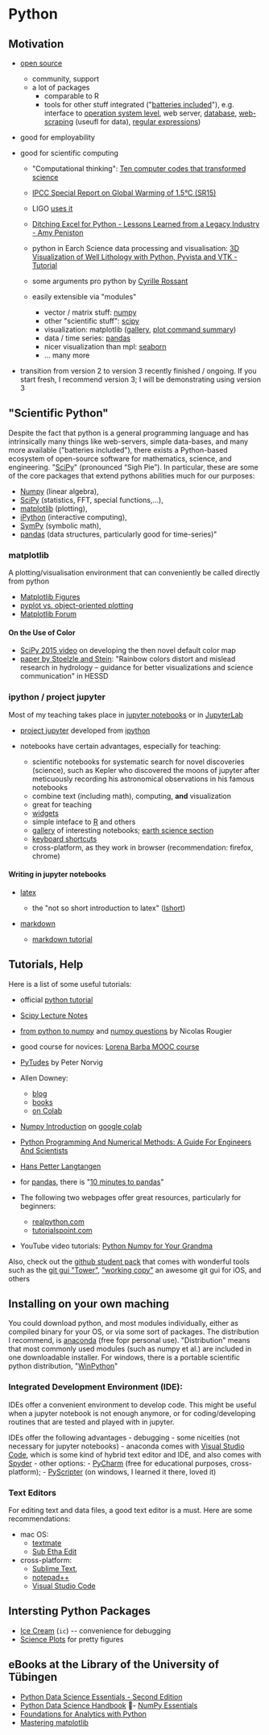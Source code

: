 # Python

## Motivation


- [open source][python]
    - community, support
    - a lot of packages
        - comparable to R
        - tools for other stuff integrated ("[batteries included][batteries]"), e.g. interface to [operation system level][os], web server, [database][db_sqlite3], [web-scraping][beautiful_soup] (useufl for data), [regular expressions][re])
    
- good for employability

- good for scientific computing

    - "Computational thinking": [Ten computer codes that transformed science](https://www.nature.com/articles/d41586-021-00075-2)

    - [IPCC Special Report on Global Warming of 1.5°C (SR15)](https://matplotlib.org/matplotblog/posts/ipcc-sr15/)

    - LIGO [uses it][Ligo]
    - [Ditching Excel for Python - Lessons Learned from a Legacy Industry - Amy Peniston](https://amypeniston.com/ditching-excel-for-python/)
    
    - python in Earch Science data processing and visualisation: [3D Visualization of Well Lithology with Python, Pyvista and VTK - Tutorial](https://www.hatarilabs.com/ih-en/3d-visualization-of-well-lithology-with-python-pyvista-and-vtk-tutorial)
    
    - some arguments pro python by [Cyrille Rossant][python_science]

    - easily extensible via "modules"
    
        - vector / matrix stuff: [numpy][np]
        - other "scientific stuff": [scipy][sp]
        - visualization: matplotlib ([gallery][mpl_gallery], [plot command summary][mpl_commands])
        - data / time series: [pandas][pd]
        - nicer visualization than mpl: [seaborn][sb]
        - ... many more
        
- transition from version 2 to version 3 recently finished / ongoing. If you start fresh, I recommend version 3; I will be demonstrating using version 3

## "Scientific Python"
Despite the fact that python is a general programming language and has intrinsically many things like web-servers, simple data-bases, and many more available ("batteries included"), there exists a Python-based ecosystem of open-source software for mathematics, science, and engineering. "[SciPy](https://www.scipy.org)" (pronounced “Sigh Pie”).  In particular, these are some of the core packages that extend pythons abilities much for our purposes:

- [Numpy](https://numpy.org) (linear algebra), 
- [SciPy](https://www.scipy.org/scipylib/index.html) (statistics, FFT, special functions,...),
- [matplotlib](https://matplotlib.org) (plotting), 
- [iPython](http://ipython.org) (interactive computing), 
- [SymPy](https://www.sympy.org/en/index.html) (symbolic math), 
- [pandas](https://pandas.pydata.org) (data structures, particularly good for time-series)"

### matplotlib
A plotting/visualisation environment that can conveniently be called directly from python

- [Matplotlib Figures](https://matplotlib.org/matplotblog/posts/an-inquiry-into-matplotlib-figures/)
- [pyplot vs. object-oriented plotting](https://matplotlib.org/matplotblog/posts/pyplot-vs-object-oriented-interface/)
- [Matplotlib Forum](https://discourse.matplotlib.org/)

#### On the Use of Color
- [SciPy 2015 video](https://www.youtube.com/watch?v=xAoljeRJ3lU) on developing the then novel default color map 
- [paper by Stoelzle and Stein](https://hess.copernicus.org/preprints/hess-2021-118/): "Rainbow colors distort and mislead research in hydrology – guidance for better visualizations and science communication" in HESSD
### ipython / project jupyter
Most of my teaching takes place in [jupyter notebooks](https://jupyter-notebook.readthedocs.io/en/stable/) or in [JupyterLab](https://jupyterlab.readthedocs.io/en/latest/)

- [project jupyter][jupyter] developed from [ipython](http://ipython.org)

- notebooks have certain advantages, especially for teaching:

    - scientific notebooks for systematic search for novel discoveries (science), such as Kepler who discovered the moons of jupyter after meticuously recording his astronomical observations in his famous notebooks
    - combine text (including math), computing, __and__ visualization
    - great for teaching
    - [widgets][jup_widgets]
    - simple inteface to [R][R] and others
    - [gallery][jup_gallery] of interesting notebooks; [earth science section][jup_earthsci]
    - [keyboard shortcuts][jup_keyboard]
    - cross-platform, as they work in browser (recommendation: firefox, chrome)
    

    
#### Writing in jupyter notebooks

- [latex][latex] 

    - the "not so short introduction to latex" ([lshort][lshort])

- [markdown][md]
    - [markdown tutorial](https://www.markdowntutorial.com)


## Tutorials, Help
Here is a list of some useful tutorials:
- official [python tutorial][py_tutorial]
- [Scipy Lecture Notes][sp_lectures]
- [from python to numpy](https://www.labri.fr/perso/nrougier/from-python-to-numpy/) and [numpy questions](https://github.com/rougier/numpy-100) by Nicolas Rougier
- good course for novices: [Lorena Barba MOOC course](https://openedx.seas.gwu.edu/courses/course-v1:GW+EngComp1+2018/about)
- [PyTudes](https://github.com/norvig/pytudes) by Peter Norvig
- Allen Downey:
    - [blog](https://www.allendowney.com/blog/)
    - [books](https://greenteapress.com/wp/)
    - [on Colab](https://colab.research.google.com/github/AllenDowney/)

- [Numpy Introduction](https://colab.research.google.com/github/cs231n/cs231n.github.io/blob/master/python-colab.ipynb) on [google colab](https://colab.research.google.com/notebooks/intro.ipynb) 
- [Python Programming And Numerical Methods: A Guide For Engineers And Scientists](https://pythonnumericalmethods.berkeley.edu/notebooks/Index.html)
- [Hans Petter Langtangen](http://hplgit.github.io/homepage/index.html)
- for [pandas](https://pandas.pydata.org), there is "[10 minutes to pandas](https://pandas.pydata.org/pandas-docs/stable/user_guide/10min.html)"
- The following two webpages offer great resources, particularly for beginners:
    - [realpython.com](https://realpython.com)
    - [tutorialspoint.com](https://www.tutorialspoint.com/index.htm)
- YouTube video tutorials: [Python Numpy for Your Grandma](https://www.youtube.com/playlist?list=PL9oKUrtC4VP6gDp1Vq3BzfViO0TWgR0vR)



Also, check out the [github student pack](https://education.github.com/pack) that comes with wonderful tools such as the [git gui "Tower"](https://www.git-tower.com), ["working copy"](https://workingcopyapp.com) an awesome git gui for iOS, and others

## Installing on your own maching
You could download python, and most modules individually, either as compiled binary for your OS, or via some sort of packages. The distribution I recommend, is [anaconda][anaconda] (free fopr personal use). "Distribution" means that most commonly used modules (such as numpy et al.) are included in one downloadable installer. For windows, there is a portable scientific python distribution, "[WinPython](https://sourceforge.net/projects/winpython/)"


### Integrated Development Environment (IDE):
IDEs offer a convenient environment to develop code. This might be useful when a jupyter notebook is not enough anymore, or for coding/developing routines that are tested and played with in jupyter.

IDEs offer the following advantages
    - debugging
    - some niceities (not necessary for jupyter notebooks)
    - anaconda comes with [Visual Studio Code](https://code.visualstudio.com/), which is some kind of hybrid text editor and IDE, and also comes with [Spyder](https://www.spyder-ide.org)
    - other options: 
        - [PyCharm][pycharm] (free for educational purposes, cross-platform); 
        - [PyScripter][pyscripter] (on windows, I learned it there, loved it)

### Text Editors
For editing text and data files, a good text editor is a must. Here are some recommendations:

- mac OS: 
    - [textmate][TM]
    - [Sub Etha Edit](https://subethaedit.net)
- cross-platform: 
    - [Sublime Text][sublime], 
    - [notepad++](https://notepad-plus-plus.org/)
    - [Visual Studio Code](https://code.visualstudio.com)


## Intersting Python Packages
- [Ice Cream](https://github.com/gruns/icecream) (`ic`) -- convenience for debugging
- [Science Plots](https://github.com/garrettj403/SciencePlots) for pretty figures


## eBooks at the Library of the University of Tübingen
- [Python Data Science Essentials - Second Edition](http://proquest.tech.safaribooksonline.de/9781786462138)
- [Python Data Science Handbook](http://proquest.tech.safaribooksonline.de/book/programming/python/9781491912126)
- [NumPy Essentials](http://proquest.tech.safaribooksonline.de/9781784393670)
- [Foundations for Analytics with Python](http://proquest.tech.safaribooksonline.de/9781491922521)
- [Mastering matplotlib](http://proquest.tech.safaribooksonline.de/9781783987542)

[python]: https://www.python.org/
[os]: https://docs.python.org/3/library/os.html
[db_sqlite3]: https://docs.python.org/3.5/library/sqlite3.html
[batteries]: https://www.python.org/dev/peps/pep-0206/
[re]: https://docs.python.org/3/library/re.html
[py_tutorial]: https://docs.python.org/3/tutorial/index.html
[sp_lectures]: http://www.scipy-lectures.org
[python_science]: http://cyrille.rossant.net/why-using-python-for-scientific-computing/
[np]: http://www.numpy.org
[sp]: http://docs.scipy.org/doc/
[mpl_gallery]: http://matplotlib.org/gallery.html
[mpl_commands]: http://matplotlib.org/api/pyplot_summary.html
[pd]: http://pandas.pydata.org/
[sb]: http://stanford.edu/~mwaskom/software/seaborn/
[R]: http://pandas.pydata.org/
[Ligo]:https://www.reddit.com/r/IAmA/comments/45g8qu/we_are_the_ligo_scientific_collaboration_and_we/czxnlux
[beautiful_soup]: https://www.crummy.com/software/BeautifulSoup/
[lshort]: http://tug.ctan.org/info/lshort/english/lshort.pdf
[latex]: https://latex-project.org/guides/
[md]: https://daringfireball.net/projects/markdown/syntax
[anaconda]: https://www.anaconda.com/products/individual
[jup_gallery]: http://jupyter-notebook.readthedocs.org/en/latest/notebook.html
[jup_earthsci]: https://github.com/ipython/ipython/wiki/A-gallery-of-interesting-IPython-Notebooks#earth-science-and-geo-spatial-data
[jup_widgets]: https://github.com/ipython/ipywidgets
[jup_keyboard]: https://iqbalnaved.wordpress.com/2013/09/04/ipython-notebook-keyboard-shortcuts/
[jupyter]: http://jupyter.org/
[TM]: http://macromates.com/download
[sublime]: http://www.sublimetext.com/
[pycharm]: https://www.jetbrains.com/pycharm-edu/
[pyscripter]: https://sourceforge.net/projects/pyscripter/
